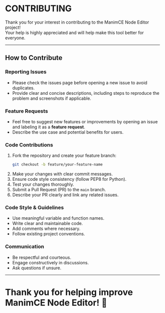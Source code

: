 # CONTRIBUTING

Thank you for your interest in contributing to the ManimCE Node Editor project!  
Your help is highly appreciated and will help make this tool better for everyone.

---

## How to Contribute

### Reporting Issues

- Please check the issues page before opening a new issue to avoid duplicates.  
- Provide clear and concise descriptions, including steps to reproduce the problem and screenshots if applicable.

### Feature Requests

- Feel free to suggest new features or improvements by opening an issue and labeling it as a **feature request**.  
- Describe the use case and potential benefits for users.

### Code Contributions

1. Fork the repository and create your feature branch:
    ```bash
    git checkout -b feature/your-feature-name
    ```
2. Make your changes with clear commit messages.
3. Ensure code style consistency (follow PEP8 for Python).
4. Test your changes thoroughly.
5. Submit a Pull Request (PR) to the `main` branch.
6. Describe your PR clearly and link any related issues.

### Code Style & Guidelines

* Use meaningful variable and function names.
* Write clear and maintainable code.
* Add comments where necessary.
* Follow existing project conventions.

### Communication
* Be respectful and courteous.
* Engage constructively in discussions.
* Ask questions if unsure.

---

# Thank you for helping improve ManimCE Node Editor! 🚀